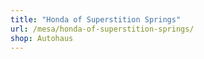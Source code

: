 ```yaml
---
title: "Honda of Superstition Springs"
url: /mesa/honda-of-superstition-springs/
shop: Autohaus
---
```

